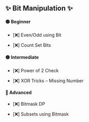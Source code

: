## ✨ Bit Manipulation ✨


#### 🟢 Beginner

* [❌] Even/Odd using Bit
    
* [❌] Count Set Bits
    

#### 🟡 Intermediate

* [❌] Power of 2 Check
    
* [❌] XOR Tricks – Missing Number
    

#### 🔴 Advanced

* [❌] Bitmask DP
    
* [❌] Subsets using Bitmask